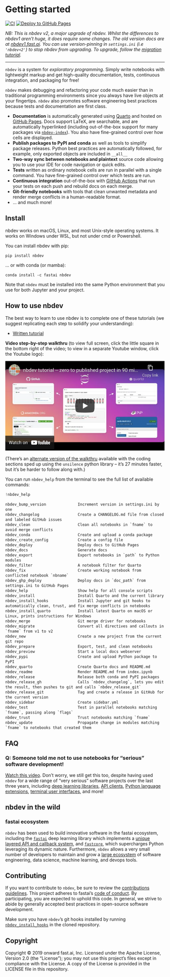 Getting started
================

<!-- WARNING: THIS FILE WAS AUTOGENERATED! DO NOT EDIT! -->

<div>

[![CI](https://github.com/fastai/nbdev/actions/workflows/test.yaml/badge.svg)](https://github.com/fastai/nbdev/actions/workflows/test.yaml)
[![Deploy to GitHub
Pages](https://github.com/fastai/nbdev/actions/workflows/deploy.yaml/badge.svg)](https://github.com/fastai/nbdev/actions/workflows/deploy.yaml)

</div>

*NB: This is nbdev v2, a major upgrade of nbdev. Whilst the differences
to nbdev1 aren’t huge, it does require some changes. The old version
docs are at [nbdev1.fast.ai](https://nbdev1.fast.ai). You can use
version-pinning in `settings.ini` (i.e `'nbdev<2'`) to stop nbdev from
upgrading. To upgrade, follow the [migration
tutorial](https://nbdev.fast.ai/migrating.html).*

------------------------------------------------------------------------

`nbdev` is a system for *exploratory programming*. Simply write
notebooks with lightweight markup and get high-quality documentation,
tests, continuous integration, and packaging for free!

`nbdev` makes debugging and refactoring your code much easier than in
traditional programming environments since you always have live objects
at your fingertips. `nbdev` also promotes software engineering best
practices because tests and documentation are first class.

-   **Documentation** is automatically generated using
    [Quarto](https://quarto.org/) and hosted on [GitHub
    Pages](https://pages.github.com/). Docs support LaTeX, are
    searchable, and are automatically hyperlinked (including
    out-of-the-box support for many packages via
    [`nbdev-index`](https://github.com/fastai/nbdev-index)). You also
    have fine-grained control over how cells are displayed.
-   **Publish packages to PyPI and conda** as well as tools to simplify
    package releases. Python best practices are automatically followed,
    for example, only exported objects are included in `__all__`
-   **Two-way sync between notebooks and plaintext** source code
    allowing you to use your IDE for code navigation or quick edits.
-   **Tests** written as ordinary notebook cells are run in parallel
    with a single command. You have fine-grained control over which
    tests are run.
-   **Continuous integration** out-of-the-box with [GitHub
    Actions](https://github.com/features/actions) that run your tests on
    each push and rebuild docs on each merge.
-   **Git-friendly notebooks** with tools that clean unwanted metadata
    and render merge conflicts in a human-readable format.
-   … and much more!

## Install

nbdev works on macOS, Linux, and most Unix-style operating systems. It
works on Windows under WSL, but not under cmd or Powershell.

You can install nbdev with pip:

    pip install nbdev

… or with conda (or mamba):

    conda install -c fastai nbdev

Note that `nbdev` must be installed into the same Python environment
that you use for both Jupyter and your project.

## How to use nbdev

The best way to learn to use nbdev is to complete one of these tutorials
(we suggest replicating each step to solidify your understanding):

-   [Written tutorial](https://nbdev.fast.ai/tutorial.html)

**Video step-by-step walkthru** (to view full screen, click the little
square in the bottom right of the video; to view in a separate Youtube
window, click the Youtube logo):

<div>

<div>

<a href="http://www.youtube.com/watch?v=l7zS8Ld4_iA" target="_blank"
title="nbdev walkthrough"><img
src="https://github.com/fastai/logos/raw/main/nbdev_walkthrough.png" /></a>

</div>

</div>

(There’s an [alternate version of the
walkthru](https://youtu.be/67FdzLSt4aA) available with the coding
sections sped up using the `unsilence` python library – it’s 27 minutes
faster, but it’s be harder to follow along with.)

You can run `nbdev_help` from the terminal to see the full list of
available commands:

``` python
!nbdev_help
```

    nbdev_bump_version              Increment version in settings.ini by one
    nbdev_changelog                 Create a CHANGELOG.md file from closed and labeled GitHub issues
    nbdev_clean                     Clean all notebooks in `fname` to avoid merge conflicts
    nbdev_conda                     Create and upload a conda package
    nbdev_create_config             Create a config file
    nbdev_deploy                    Deploy docs to GitHub Pages
    nbdev_docs                      Generate docs
    nbdev_export                    Export notebooks in `path` to Python modules
    nbdev_filter                    A notebook filter for Quarto
    nbdev_fix                       Create working notebook from conflicted notebook `nbname`
    nbdev_ghp_deploy                Deploy docs in `doc_path` from settings.ini to GitHub Pages
    nbdev_help                      Show help for all console scripts
    nbdev_install                   Install Quarto and the current library
    nbdev_install_hooks             Install Jupyter and git hooks to automatically clean, trust, and fix merge conflicts in notebooks
    nbdev_install_quarto            Install latest Quarto on macOS or Linux, prints instructions for Windows
    nbdev_merge                     Git merge driver for notebooks
    nbdev_migrate                   Convert all directives and callouts in `fname` from v1 to v2
    nbdev_new                       Create a new project from the current git repo
    nbdev_prepare                   Export, test, and clean notebooks
    nbdev_preview                   Start a local docs webserver
    nbdev_pypi                      Create and upload Python package to PyPI
    nbdev_quarto                    Create Quarto docs and README.md
    nbdev_readme                    Render README.md from index.ipynb
    nbdev_release                   Release both conda and PyPI packages
    nbdev_release_gh                Calls `nbdev_changelog`, lets you edit the result, then pushes to git and calls `nbdev_release_git`
    nbdev_release_git               Tag and create a release in GitHub for the current version
    nbdev_sidebar                   Create sidebar.yml
    nbdev_test                      Test in parallel notebooks matching `fname`, passing along `flags`
    nbdev_trust                     Trust notebooks matching `fname`
    nbdev_update                    Propagate change in modules matching `fname` to notebooks that created them

## FAQ

### Q: Someone told me not to use notebooks for “serious” software development!

[Watch this video](https://youtu.be/9Q6sLbz37gk). Don’t worry, we still
get this too, despite having used `nbdev` for a wide range of “very
serious” software projects over the last three years, including [deep
learning libraries](https://github.com/fastai/fastai), [API
clients](https://github.com/fastai/ghapi), [Python language
extensions](https://github.com/fastai/fastcore), [terminal user
interfaces](https://github.com/nat/ghtop), and more!

## nbdev in the wild

### fastai ecosystem

`nbdev` has been used to build innovative software in the fastai
ecosystem, including the [`fastai`](https://docs.fast.ai/) deep learning
library which implements a [unique layered API and callback
system](https://arxiv.org/abs/2002.04688), and
[`fastcore`](https://fastcore.fast.ai/), which supercharges Python
leveraging its dynamic nature. Furthermore, `nbdev` allows a very small
number of developers to maintain and grow a [large
ecosystem](https://github.com/fastai) of software engineering, data
science, machine learning, and devops tools.

## Contributing

If you want to contribute to `nbdev`, be sure to review the
[contributions
guidelines](https://github.com/fastai/nbdev/blob/master/CONTRIBUTING.md).
This project adheres to fastai’s [code of
conduct](https://github.com/fastai/nbdev/blob/master/CODE_OF_CONDUCT.md).
By participating, you are expected to uphold this code. In general, we
strive to abide by generally accepted best practices in open-source
software development.

Make sure you have `nbdev`’s git hooks installed by running
[`nbdev_install_hooks`](https://nbdev.fast.ai/clean.html#nbdev_install_hooks)
in the cloned repository.

## Copyright

Copyright © 2019 onward fast.ai, Inc. Licensed under the Apache License,
Version 2.0 (the “License”); you may not use this project’s files except
in compliance with the License. A copy of the License is provided in the
LICENSE file in this repository.
